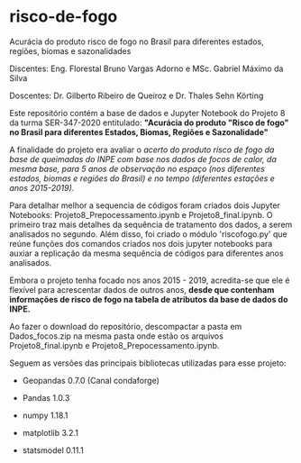 # risco-de-fogo
Acurácia do produto risco de fogo no Brasil para diferentes estados, regiões, biomas e sazonalidades

Discentes: Eng. Florestal Bruno Vargas Adorno e MSc. Gabriel Máximo da Silva

Doscentes: Dr. Gilberto Ribeiro de Queiroz e Dr. Thales Sehn Körting


Este repositório contém a base de dados e Jupyter Notebook do Projeto 8 da turma SER-347-2020 entitulado: 
**"Acurácia do produto "Risco de fogo" no Brasil para diferentes Estados, Biomas, Regiões e Sazonalidade"**

A finalidade do projeto era avaliar o _acerto do produto risco de fogo da base de queimadas do INPE com base nos dados de focos de calor, da mesma base, para 5 anos de observação no espaço (nos diferentes estados, biomas e regiões do Brasil) e no tempo (diferentes estações e anos 2015-2019)_.

Para detalhar melhor a sequencia de códigos foram criados dois Jupyter Notebooks: Projeto8_Prepocessamento.ipynb e Projeto8_final.ipynb. O primeiro traz mais detalhes da sequência de tratamento dos dados, a serem analisados no segundo. Além disso, foi criado o módulo 'riscofogo.py' que reúne funções dos comandos criados nos dois jupyter notebooks para auxiar a replicação da mesma sequência de códigos para diferentes anos analisados.

Embora o projeto tenha focado nos anos 2015 - 2019, acredita-se que ele é flexível para acrescentar dados de outros anos, **desde que contenham informações de risco de fogo na tabela de atributos da base de dados do INPE.**

Ao fazer o download do repositório, descompactar a pasta em Dados_focos.zip na mesma pasta onde estão os arquivos 
Projeto8_final.ipynb e Projeto8_Prepocessamento.ipynb.

Seguem as versões das principais bibliotecas utilizadas para esse projeto:

 - Geopandas 0.7.0 (Canal condaforge)

 - Pandas 1.0.3

 - numpy 1.18.1

 - matplotlib 3.2.1

 - statsmodel 0.11.1
